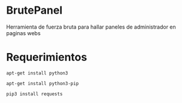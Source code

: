 # BrutePanel
Herramienta de fuerza bruta para hallar paneles de administrador en paginas webs
# Requerimientos
```
apt-get install python3
```
```
apt-get install python3-pip
```
```
pip3 install requests
```
